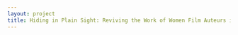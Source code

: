 ```yaml
--- 
layout: project 
title: Hiding in Plain Sight: Reviving the Work of Women Film Auteurs in the Digital Age
---
```



